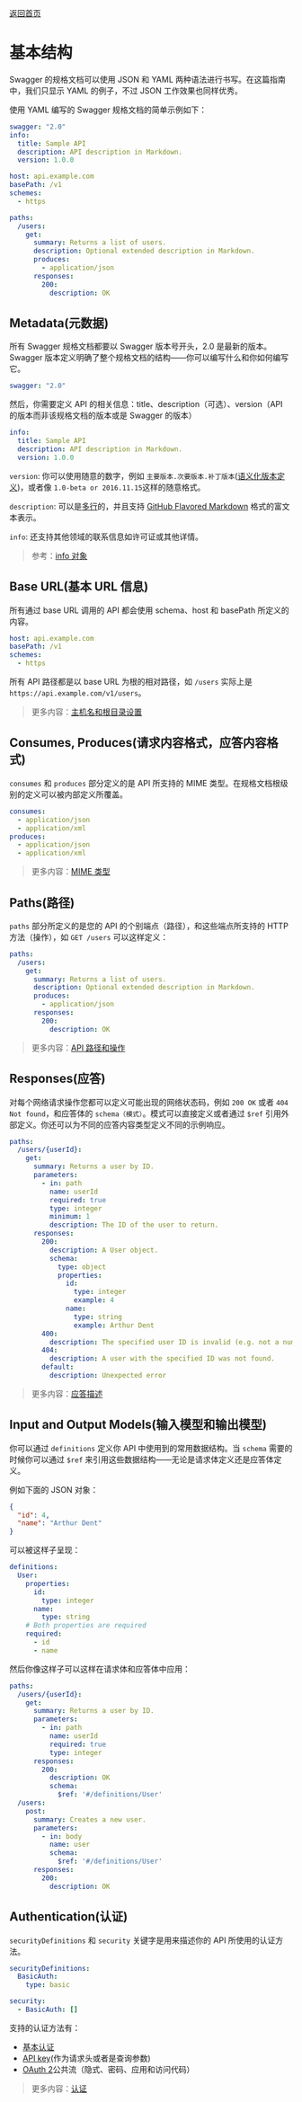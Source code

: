 [返回首页](https://github.com/Runtu4378/swaggerDoc)

# 基本结构

Swagger 的规格文档可以使用 JSON 和 YAML 两种语法进行书写。在这篇指南中，我们只显示 YAML 的例子，不过 JSON 工作效果也同样优秀。

使用 YAML 编写的 Swagger 规格文档的简单示例如下：

```YAML
swagger: "2.0"
info:
  title: Sample API
  description: API description in Markdown.
  version: 1.0.0

host: api.example.com
basePath: /v1
schemes:
  - https

paths:
  /users:
    get:
      summary: Returns a list of users.
      description: Optional extended description in Markdown.
      produces:
        - application/json
      responses:
        200:
          description: OK
```

## Metadata(元数据)

所有 Swagger 规格文档都要以 Swagger 版本号开头，2.0 是最新的版本。Swagger 版本定义明确了整个规格文档的结构——你可以编写什么和你如何编写它。

```YAML
swagger: "2.0"
```

然后，你需要定义 API 的相关信息：title、description（可选）、version（API 的版本而非该规格文档的版本或是 Swagger 的版本）

```YAML
info:
  title: Sample API
  description: API description in Markdown.
  version: 1.0.0
```

`version`: 你可以使用随意的数字，例如 `主要版本.次要版本.补丁版本`([语义化版本定义](http://semver.org/))，或者像 `1.0-beta or 2016.11.15`这样的随意格式。

`description`: 可以是[多行](http://stackoverflow.com/a/21699210)的，并且支持 [GitHub Flavored Markdown](https://guides.github.com/features/mastering-markdown/) 格式的富文本表示。

`info`: 还支持其他领域的联系信息如许可证或其他详情。

> 参考：[info 对象](https://github.com/OAI/OpenAPI-Specification/blob/master/versions/2.0.md#infoObject)

## Base URL(基本 URL 信息)

所有通过 base URL 调用的 API 都会使用 schema、host 和 basePath 所定义的内容。

```YAML
host: api.example.com
basePath: /v1
schemes:
  - https
```

所有 API 路径都是以 base URL 为根的相对路径，如 `/users` 实际上是 `https://api.example.com/v1/users`。

> 更多内容：[主机名和根目录设置](https://github.com/Runtu4378/swaggerDoc/blob/master/apiHostAndBaseURL.md)

## Consumes, Produces(请求内容格式，应答内容格式)

`consumes` 和 `produces` 部分定义的是 API 所支持的 MIME 类型。在规格文档根级别的定义可以被内部定义所覆盖。

```YAML
consumes:
  - application/json
  - application/xml
produces:
  - application/json
  - application/xml
```

> 更多内容：[MIME 类型](https://github.com/Runtu4378/swaggerDoc/blob/master/mimeTypes.md)

## Paths(路径)

`paths` 部分所定义的是您的 API 的个别端点（路径），和这些端点所支持的 HTTP 方法（操作），如 `GET /users` 可以这样定义：

```YAML
paths:
  /users:
    get:
      summary: Returns a list of users.
      description: Optional extended description in Markdown.
      produces:
        - application/json
      responses:
        200:
          description: OK
```

> 更多内容：[API 路径和操作](https://github.com/Runtu4378/swaggerDoc/blob/master/pathsAndOperations.md)

## Responses(应答)

对每个网络请求操作您都可以定义可能出现的网络状态码，例如 `200 OK` 或者 `404 Not found`，和应答体的 `schema（模式）`。模式可以直接定义或者通过 `$ref` 引用外部定义。你还可以为不同的应答内容类型定义不同的示例响应。

```YAML
paths:
  /users/{userId}:
    get:
      summary: Returns a user by ID.
      parameters:
        - in: path
          name: userId
          required: true
          type: integer
          minimum: 1
          description: The ID of the user to return.
      responses:
        200:
          description: A User object.
          schema:
            type: object
            properties:
              id:
                type: integer
                example: 4
              name:
                type: string
                example: Arthur Dent
        400:
          description: The specified user ID is invalid (e.g. not a number).
        404:
          description: A user with the specified ID was not found.
        default:
          description: Unexpected error
```

> 更多内容：[应答描述](https://swagger.io/docs/specification/describing-responses/)

## Input and Output Models(输入模型和输出模型)

你可以通过 `definitions` 定义你 API 中使用到的常用数据结构。当 `schema` 需要的时候你可以通过 `$ref` 来引用这些数据结构——无论是请求体定义还是应答体定义。

例如下面的 JSON 对象：

```JSON
{
  "id": 4,
  "name": "Arthur Dent"
}
```

可以被这样子呈现：

```YAML
definitions:
  User:
    properties:
      id:
        type: integer
      name:
        type: string
    # Both properties are required
    required:  
      - id
      - name
```

然后你像这样子可以这样在请求体和应答体中应用：

``` YAML
paths:
  /users/{userId}:
    get:
      summary: Returns a user by ID.
      parameters:
        - in: path
          name: userId
          required: true
          type: integer
      responses:
        200:
          description: OK
          schema:
            $ref: '#/definitions/User'
  /users:
    post:
      summary: Creates a new user.
      parameters:
        - in: body
          name: user
          schema:
            $ref: '#/definitions/User'
      responses:
        200:
          description: OK
```

## Authentication(认证)

`securityDefinitions` 和 `security` 关键字是用来描述你的 API 所使用的认证方法。

```YAML
securityDefinitions:
  BasicAuth:
    type: basic

security:
  - BasicAuth: []
```

支持的认证方法有：

- [基本认证](https://swagger.io/docs/specification/authentication/basic-authentication/)
- [API key](https://swagger.io/docs/specification/authentication/api-keys/)(作为请求头或者是查询参数)
- [OAuth 2](https://swagger.io/docs/specification/authentication/oauth2/)公共流（隐式、密码、应用和访问代码）

> 更多内容：[认证](https://swagger.io/docs/specification/authentication/)

